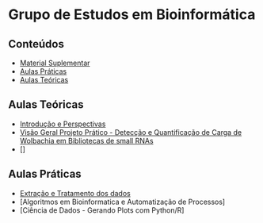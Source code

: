# Grupo de Estudos em Bioinformática

## Conteúdos

- [Material Suplementar](SupplementaryMaterials.md)
- [Aulas Práticas](#aulas-práticas)
- [Aulas Teóricas](#aulas-teóricas)

## Aulas Teóricas

- [Introdução e Perspectivas](/first%20class/Aula%201%20-%20Introdução%20e%20perspectivas.md)
- [Visão Geral Projeto Prático - Detecção e Quantificação de Carga de Wolbachia em Bibliotecas de small RNAs](/first%20class/Visão_Geral_Projeto_Prático.md)
- []

## Aulas Práticas

- [Extração e Tratamento dos dados](/second_class/Passo-a-Passo_Extração_Tratamento_Dados.md)
- [Algoritmos em Bioinformatica e Automatização de Processos]
- [Ciência de Dados - Gerando Plots com Python/R]